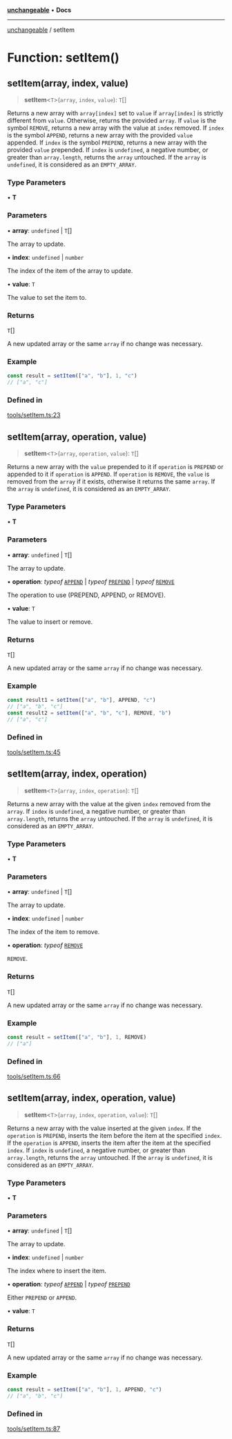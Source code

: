 [**unchangeable**](../README.md) • **Docs**

***

[unchangeable](../README.md) / setItem

# Function: setItem()

## setItem(array, index, value)

> **setItem**\<`T`\>(`array`, `index`, `value`): `T`[]

Returns a new array with `array[index]` set to `value` if `array[index]` is strictly different from `value`. Otherwise, returns the provided `array`.
If `value` is the symbol `REMOVE`, returns a new array with the value at `index` removed.
If `index` is the symbol `APPEND`, returns a new array with the provided `value` appended.
If `index` is the symbol `PREPEND`, returns a new array with the provided `value` prepended.
If `index` is `undefined`, a negative number, or greater than `array.length`, returns the `array` untouched.
If the `array` is `undefined`, it is considered as an `EMPTY_ARRAY`.

### Type Parameters

• **T**

### Parameters

• **array**: `undefined` \| `T`[]

The array to update.

• **index**: `undefined` \| `number`

The index of the item of the array to update.

• **value**: `T`

The value to set the item to.

### Returns

`T`[]

A new updated array or the same `array` if no change was necessary.

### Example

```typescript
const result = setItem(["a", "b"], 1, "c")
// ["a", "c"]
```

### Defined in

[tools/setItem.ts:23](https://github.com/nevoland/unchangeable/blob/c15b981d32f388232a520f423807ef8c1f3bd134/lib/tools/setItem.ts#L23)

## setItem(array, operation, value)

> **setItem**\<`T`\>(`array`, `operation`, `value`): `T`[]

Returns a new array with the `value` prepended to it if `operation` is `PREPEND` or appended to it if `operation` is `APPEND`. If `operation` is `REMOVE`, the `value` is removed from the `array` if it exists, otherwise it returns the same `array`.
If the `array` is `undefined`, it is considered as an `EMPTY_ARRAY`.

### Type Parameters

• **T**

### Parameters

• **array**: `undefined` \| `T`[]

The array to update.

• **operation**: *typeof* [`APPEND`](../variables/APPEND.md) \| *typeof* [`PREPEND`](../variables/PREPEND.md) \| *typeof* [`REMOVE`](../variables/REMOVE.md)

The operation to use (PREPEND, APPEND, or REMOVE).

• **value**: `T`

The value to insert or remove.

### Returns

`T`[]

A new updated array or the same `array` if no change was necessary.

### Example

```typescript
const result1 = setItem(["a", "b"], APPEND, "c")
// ["a", "b", "c"]
const result2 = setItem(["a", "b", "c"], REMOVE, "b")
// ["a", "c"]
```

### Defined in

[tools/setItem.ts:45](https://github.com/nevoland/unchangeable/blob/c15b981d32f388232a520f423807ef8c1f3bd134/lib/tools/setItem.ts#L45)

## setItem(array, index, operation)

> **setItem**\<`T`\>(`array`, `index`, `operation`): `T`[]

Returns a new array with the value at the given `index` removed from the `array`.
If `index` is `undefined`, a negative number, or greater than `array.length`, returns the `array` untouched.
If the `array` is `undefined`, it is considered as an `EMPTY_ARRAY`.

### Type Parameters

• **T**

### Parameters

• **array**: `undefined` \| `T`[]

The array to update.

• **index**: `undefined` \| `number`

The index of the item to remove.

• **operation**: *typeof* [`REMOVE`](../variables/REMOVE.md)

`REMOVE`.

### Returns

`T`[]

A new updated array or the same `array` if no change was necessary.

### Example

```typescript
const result = setItem(["a", "b"], 1, REMOVE)
// ["a"]
```

### Defined in

[tools/setItem.ts:66](https://github.com/nevoland/unchangeable/blob/c15b981d32f388232a520f423807ef8c1f3bd134/lib/tools/setItem.ts#L66)

## setItem(array, index, operation, value)

> **setItem**\<`T`\>(`array`, `index`, `operation`, `value`): `T`[]

Returns a new array with the value inserted at the given `index`. If the `operation` is `PREPEND`, inserts the item before the item at the specified `index`. If the `operation` is `APPEND`, inserts the item after the item at the specified `index`.
If `index` is `undefined`, a negative number, or greater than `array.length`, returns the `array` untouched.
If the `array` is `undefined`, it is considered as an `EMPTY_ARRAY`.

### Type Parameters

• **T**

### Parameters

• **array**: `undefined` \| `T`[]

The array to update.

• **index**: `undefined` \| `number`

The index where to insert the item.

• **operation**: *typeof* [`APPEND`](../variables/APPEND.md) \| *typeof* [`PREPEND`](../variables/PREPEND.md)

Either `PREPEND` or `APPEND`.

• **value**: `T`

### Returns

`T`[]

A new updated array or the same `array` if no change was necessary.

### Example

```typescript
const result = setItem(["a", "b"], 1, APPEND, "c")
// ["a", "b", "c"]
```

### Defined in

[tools/setItem.ts:87](https://github.com/nevoland/unchangeable/blob/c15b981d32f388232a520f423807ef8c1f3bd134/lib/tools/setItem.ts#L87)
